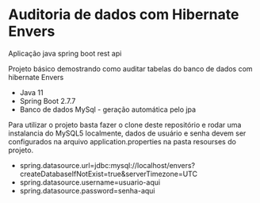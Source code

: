 # Auditoria de dados com Hibernate Envers
Aplicação java spring boot rest api

Projeto básico demostrando como auditar tabelas do banco de dados com hibernate Envers
* Java 11
* Spring Boot 2.7.7
* Banco de dados MySql - geração automática pelo jpa

Para utilizar o projeto basta fazer o clone deste repositório e rodar uma instalancia do MySQL5 localmente, dados de usuário e senha devem ser configurados na arquivo application.properties na pasta resourses do projeto.
* spring.datasource.url=jdbc:mysql://localhost/envers?createDatabaseIfNotExist=true&serverTimezone=UTC 
* spring.datasource.username=usuario-aqui
* spring.datasource.password=senha-aqui
